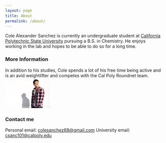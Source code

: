 ```yaml
---
layout: page
title: About
permalink: /about/
---
```


Cole Alexander Sanchez is currently an undergraduate student at [California Polytechnic State University](calpoly.edu) pursuing a B.S. in Chemistry. He enjoys working in the lab and hopes to be able to do so for a long time. 

### More Information

In addition to his studies, Cole spends a lot of his free time being active and is an avid weightlifter and competes with the Cal Poly Roundnet team.
![logo](https://raw.githubusercontent.com/coleasanchez/coleasanchez.github.io/master/images/img_1335-3.jpg)

### Contact me

Personal email: [colesanchez68@gmail.com](mailto:colesanchez68@gmail.com)
University email: [csanc101@calpoly.edu](mailto:csanc101@calpoly.edu)
